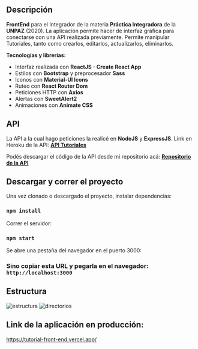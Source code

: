 ## Descripción

**FrontEnd** para el Integrador de la materia **Práctica Integradora** de la **UNPAZ** (2020).
La aplicación permite hacer de interfaz gráfica para conectarse con una API realizada previamente.
Permite manipular Tutoriales, tanto como crearlos, editarlos, actualizarlos, eliminarlos.

**Tecnologías y librerías:**

* Interfaz realizada con **ReactJS - Create React App**
* Estilos con **Bootstrap** y preprocesador **Sass**
* Iconos con **Material-UI Icons**
* Ruteo con **React Router Dom**
* Peticiones HTTP con **Axios**
* Alertas con **SweetAlert2**
* Animaciones con **Animate CSS**


## API

La API a la cual hago peticiones la realicé en **NodeJS** y **ExpressJS**.
Link en Heroku de la API:
**[API Tutoriales](https://api-unpaz-tutoriales.herokuapp.com/api/tutoriales)**

Podés descargar el código de la API desde mi repositorio acá:
**[Repositorio de la API](https://github.com/eduardomgonzalez/api-node-unpaz)**


## Descargar y correr el proyecto

Una vez clonado o descargado el proyecto, instalar dependencias:

### `npm install`

Correr el servidor:

### `npm start`

Se abre una pestaña del navegador en el puerto 3000:

### Sino copiar esta URL y pegarla en el navegador: `http://localhost:3000`


## Estructura
![estructura](https://user-images.githubusercontent.com/44064190/86627582-eff88100-bf9e-11ea-80a2-2bace0822773.png)
![directorios](https://user-images.githubusercontent.com/44064190/86627599-f5ee6200-bf9e-11ea-9811-0c5e108e6f61.png)

## Link de la aplicación en producción:
https://tutorial-front-end.vercel.app/

